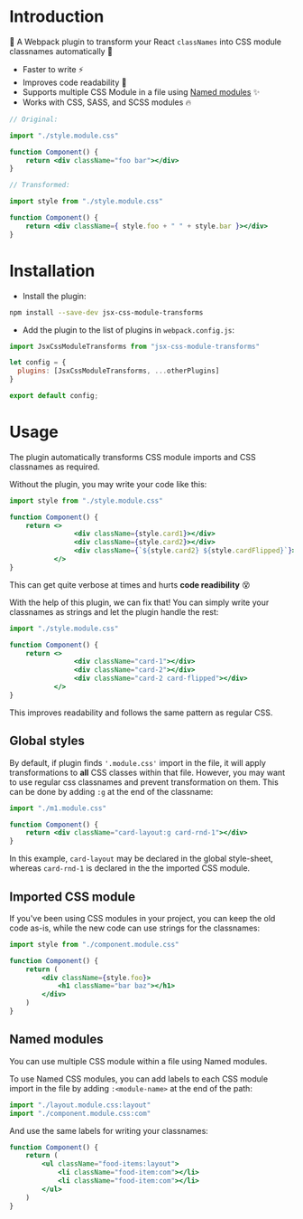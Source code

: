 # Introduction

🚀 A Webpack plugin to transform your React `classNames` into CSS module classnames automatically 🚀

- Faster to write ⚡
- Improves code readability 📖
- Supports multiple CSS Module in a file using [Named modules](#named-modules) ✨
- Works with CSS, SASS, and SCSS modules 🔥

```jsx
// Original:

import "./style.module.css"

function Component() {
    return <div className="foo bar"></div>
}

// Transformed:

import style from "./style.module.css"

function Component() {
    return <div className={ style.foo + " " + style.bar }></div>
}
```

# Installation

- Install the plugin:

```bash
npm install --save-dev jsx-css-module-transforms
```

- Add the plugin to the list of plugins in `webpack.config.js`:

```js
import JsxCssModuleTransforms from "jsx-css-module-transforms"

let config = {
  plugins: [JsxCssModuleTransforms, ...otherPlugins]
}

export default config;
```

# Usage

The plugin automatically transforms CSS module imports and CSS classnames as required.

Without the plugin, you may write your code like this:
```jsx
import style from "./style.module.css"

function Component() {
    return <>
                <div className={style.card1}></div>
                <div className={style.card2}></div>
                <div className={`${style.card2} ${style.cardFlipped}`}></div>
           </>
}
```
This can get quite verbose at times and hurts **code readibility** 😵

With the help of this plugin, we can fix that! You can simply write your
classnames as strings and let the plugin handle the rest:

```jsx
import "./style.module.css"

function Component() {
    return <>
                <div className="card-1"></div>
                <div className="card-2"></div>
                <div className="card-2 card-flipped"></div>
           </>
}
```

This improves readability and follows the same pattern as regular CSS.

## Global styles

By default, if plugin finds `'.module.css'` import in the file, it will
apply transformations to **all** CSS classes within that file. However,
you may want to use regular css classnames and prevent transformation
on them. This can be done by adding `:g` at the end of the classname:

```jsx
import "./m1.module.css"

function Component() {
    return <div className="card-layout:g card-rnd-1"></div>
}
```

In this example, `card-layout` may be declared in the global style-sheet,
whereas `card-rnd-1` is declared in the the imported CSS module.

## Imported CSS module

If you've been using CSS modules in your project, you can keep the old
code as-is, while the new code can use strings for the classnames:

```jsx
import style from "./component.module.css"

function Component() {
    return (
        <div className={style.foo}>
            <h1 className="bar baz"></h1>
        </div>
    )
}
```

## Named modules

You can use multiple CSS module within a file using Named modules.

To use Named CSS modules, you can add labels to each CSS module import
in the file by adding `:<module-name>` at the end of the path:

```jsx
import "./layout.module.css:layout"
import "./component.module.css:com"
```

And use the same labels for writing your classnames:

```jsx
function Component() {
    return (
        <ul className="food-items:layout">
            <li className="food-item:com"></li>
            <li className="food-item:com"></li>
        </ul>
    )
}
```
